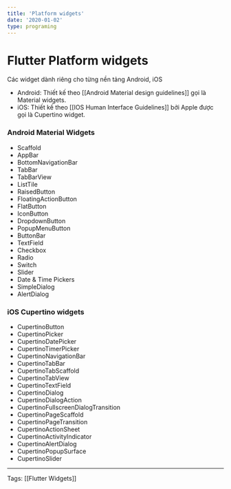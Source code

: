 ```yaml
---
title: 'Platform widgets'
date: '2020-01-02'
type: programing 
---
```


# Flutter Platform widgets

Các widget dành riêng cho từng nền tảng Android, iOS
- Android: Thiết kế theo [[Android Material design guidelines]] gọi là Material widgets.
- iOS: Thiết kế theo [[IOS Human Interface Guidelines]] bởi Apple được gọi là Cupertino widget.

### Android Material Widgets
- Scaffold
- AppBar
- BottomNavigationBar
- TabBar
- TabBarView
- ListTile
- RaisedButton
- FloatingActionButton
- FlatButton
- IconButton
- DropdownButton
- PopupMenuButton
- ButtonBar
- TextField
- Checkbox
- Radio
- Switch
- Slider
- Date & Time Pickers
- SimpleDialog
- AlertDialog

### iOS Cupertino widgets
- CupertinoButton
- CupertinoPicker
- CupertinoDatePicker
- CupertinoTimerPicker
- CupertinoNavigationBar
- CupertinoTabBar
- CupertinoTabScaffold
- CupertinoTabView
- CupertinoTextField
- CupertinoDialog
- CupertinoDialogAction
- CupertinoFullscreenDialogTransition
- CupertinoPageScaffold
- CupertinoPageTransition
- CupertinoActionSheet
- CupertinoActivityIndicator
- CupertinoAlertDialog
- CupertinoPopupSurface
- CupertinoSlider

---
Tags: [[Flutter Widgets]]
